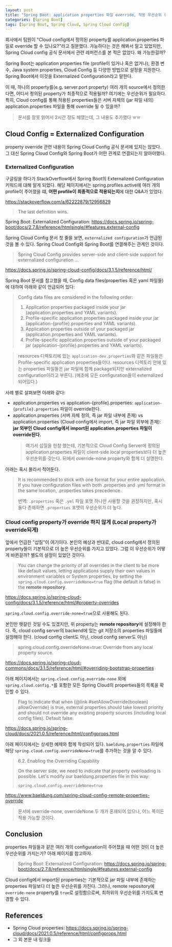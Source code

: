 ```yaml
---
layout: post
title: "Spring Boot: application properties 파일 override, 적용 우선순위 (+ Cloud Config)"
categories: [Spring Boot]
tags: [Spring Boot, Spring Cloud, Spring Cloud Config]
---
```


회사에서 팀원이 "Cloud config에서 정의된 property를 application.properties 파일로 override 할 수 있나요?"라고 질문했다. 가능하다는 것은 해봐서 알고 있었지만, Spring Cloud config 공식 문서에서 관련 레퍼런스를 본 적은 없었다. 왜 가능한걸까?

Spring Boot는 application properties file (profile이 있거나 혹은 없거나), 환경 변수, Java system properties, Cloud Config 등 다양한 방법으로 설정을 지원한다. Spring Boot에서 이것을 Externalized Configuration라고 말한다.

이 때, 하나의 property를(e.g. server.port property) 여러 개의 source에서 정의한다면, 어디서 정의된 property가 최종적으로 적용될까? 여기에는 우선순위가 필요하다. 특히, Cloud config를 통해 적용된 properties들은 서버 자체의 (jar 파일 내의) application.properties 파일을 통해 override 될 수 있을까?

> 문서를 잘못 읽어서 2시간 정도 헤맸는데, 그 내용도 추가했다 ㅠㅠ

## Cloud Config = Externalized Configuration

property override 관련 내용이 Spring Cloud Config 공식 문서에 있지는 않았다. 그 대신 Spring Cloud Config와 Spring Boot가 어떤 관계로 연결되는지 알아야했다.

### Externalized Configuration

구글링을 하다가 StackOverflow에서 Spring Boot의 Externalized Configuration 키워드에 대해 알게 되었다. 해당 페이지에서는 spring.profiles.active에 여러 개의 profile이 주어졌을 떄, **어떤 profile이 최종적으로 적용되는지**에 대한 Q&A가 있었다.

<https://stackoverflow.com/a/62222879/12956829>

> The last definition wins.

Spring Boot: Externalized Configuration: <https://docs.spring.io/spring-boot/docs/2.7.8/reference/htmlsingle/#features.external-config>

Spring Cloud Config 문서 첫 줄을 보면, `externalized configuration`가 언급된 것을 볼 수 있다. Spring Cloud Config와 Spring Boot를 연결해주는 관계인 것이다.

> Spring Cloud Config provides server-side and client-side support for externalized configuration ...

<https://docs.spring.io/spring-cloud-config/docs/3.1.5/reference/html/>

Spring Boot 문서를 참고했을 때, Config data files(properties 혹은 yaml 파일들)에 대하여 아래와 같이 언급되어 있다:

> Config data files are considered in the following order:
> 1. Application properties packaged inside your jar (application.properties and YAML variants).
> 2. Profile-specific application properties packaged inside your jar (application-{profile}.properties and YAML variants).
> 3. Application properties outside of your packaged jar (application.properties and YAML variants).
> 4. Profile-specific application properties outside of your packaged jar (application-{profile}.properties and YAML variants).

> resources 디렉토리에 있는 `application-dev.properties`와 같은 파일들은 Profile-specific application properties들이다. resources 디렉토리 안에 있는 properties 파일들은 jar 파일에 함께 package되지만 externalized configuration이라고 부른다. (애초에 모든 configuration들이 externalized 되어있다.)

사례 별로 살펴보면 아래와 같다:

- application.properties vs application-{profile}.properties: `application-{profile}.properties` 파일이 override한다.
- application.properties (서버 자체 정의, 즉 jar 파일 내부에 존재) vs application.properties (Cloud config에서 import, 즉 jar 파일 외부에 존재): **jar 외부인 Cloud config에서 import된 application.properties 파일이 override된다.**
  > 여기서 삽질을 한참 했는데, 기본적으로 Cloud Config Server에 정의된 application.properties 파일이 client-side local properties보다 더 높은 우선순위를 갖는다. 뒤에서 override-none property와 함께 더 설명한다.

아래는 혹시 몰라서 적어둔다.

> It is recommended to stick with one format for your entire application. If you have configuration files with both .properties and .yml format in the same location, .properties takes precedence.
> 
> 번역: `.properties` 혹은 `.yml` 파일  포맷 하나만 사용할 것을 권장하지만, 혹시 둘다 존재하면 `.properties` 포맷의 우선순위가 더 높다.

### Cloud config property가 override 하지 않게 (Local property가 override되게)

앞에서 언급한 "삽질"이 여기이다. 본인의 예상과 반대로, cloud config에서 정의된 property들이 기본적으로 더 높은 우선순위를 가지고 있었다. 그럼 이 우선순위가 어떻게 바뀐걸까? 별도의 설정이 있었던 것이다.

> You can change the priority of all overrides in the client to be more like default values, letting applications supply their own values in environment variables or System properties, by setting the `spring.cloud.config.overrideNone=true` flag (the default is false) in the **remote repository**.

<https://docs.spring.io/spring-cloud-config/docs/3.1.5/reference/html/#property-overrides>

`spring.cloud.config.override-none=true`으로 사용해도 된다.

본인만 헷갈린 것일 수도 있겠지만, 위 property는 **remote repository**에 설정해야 한다. 즉, cloud config server의 backend에 있는 git 저장소의 properties 파일들에 설정해야 한다. (cloud config client도 아닌, cloud config server도 아닌)

> spring.cloud.config.overrideNone=true: Override from any local property source.

<https://docs.spring.io/spring-cloud-commons/docs/3.1.5/reference/html/#overriding-bootstrap-properties>

아래 페이지에서는 `spring.cloud.config.override-none` 외에 `spring.cloud.config.*`를 포함한 모든 Spring Cloud의 properties들의 목록을 확인할 수 있다.

> Flag to indicate that when {@link #setAllowOverride(boolean) allowOverride} is true, external properties should take lowest priority and should not override any existing property sources (including local config files). Default false.

<https://docs.spring.io/spring-cloud/docs/2021.0.5/reference/html/configprops.html>

아래 페이지에서는 상세한 예제와 함께 작성되어 있다. `baeldung.properties` 파일에 해당 `spring.cloud.config.overrideNone=true`를 추가하는 것을 알 수 있다.

> 6.2. Enabling the Overriding Capability
> 
> On the server side, we need to indicate that property overloading is possible. Let's modify our baeldung.properties file in this way:
> 
> `spring.cloud.config.overrideNone=true`

<https://www.baeldung.com/spring-cloud-config-remote-properties-override>

> 문서에 override-none, overrideNone 두 개가 혼재되어 있으나, 어느 쪽이든 적용 가능할 것이다.

## Conclusion

properties 파일들과 같은 여러 개의 configuration이 주어졌을 때 어떤 것이 더 높은 우선순위를 가지는가? 아래 페이지를 참고하자.

> Spring Boot: Externalized Configuration: <https://docs.spring.io/spring-boot/docs/2.7.8/reference/htmlsingle/#features.external-config>

Cloud config에서 import된 properties는 기본적으로 jar 파일 내부에 존재하는 properties 파일보다 더 높은 우선순위를 가진다. 그러나, remote repository에 `override-none` property를 `true`로 설정함으로써, 최하위의 우선순위를 가지도록 변경할 수 있다.

## References

- Spring Cloud properties: <https://docs.spring.io/spring-cloud/docs/2021.0.5/reference/html/configprops.html>
- 그 외 본문 내 링크들
